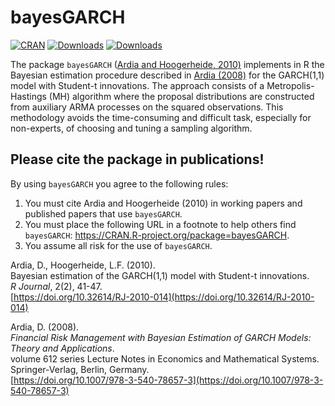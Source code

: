 # bayesGARCH
[![CRAN](http://www.r-pkg.org/badges/version/bayesGARCH)](https://cran.r-project.org/package=bayesGARCH) 
[![Downloads](http://cranlogs.r-pkg.org/badges/bayesGARCH?color=brightgreen)](http://www.r-pkg.org/pkg/bayesGARCH)
[![Downloads](http://cranlogs.r-pkg.org/badges/grand-total/bayesGARCH?color=brightgreen)](http://www.r-pkg.org/pkg/bayesGARCH)

The package `bayesGARCH` ([Ardia and Hoogerheide, 2010)](https://journal.R-project.org/archive/2010-2/) implements in R 
the Bayesian estimation procedure described 
in [Ardia (2008)](http://dx.doi.org/10.1007/978-3-540-78657-3) for the GARCH(1,1) model with Student-t innovations.
The approach consists of a Metropolis-Hastings (MH) algorithm where the proposal distributions
are constructed from auxiliary ARMA processes on the squared observations. This methodology 
avoids the time-consuming and difficult task, especially for non-experts, of choosing and tuning 
a sampling algorithm. 

## Please cite the package in publications!

By using `bayesGARCH` you agree to the following rules: 

1) You must cite Ardia and Hoogerheide (2010) in working papers and published papers that use `bayesGARCH`.
2) You must place the following URL in a footnote to help others find `bayesGARCH`: https://CRAN.R-project.org/package=bayesGARCH. 
3) You assume all risk for the use of `bayesGARCH`.

Ardia, D., Hoogerheide, L.F. (2010).  
Bayesian estimation of the GARCH(1,1) model with Student-t innovations.  
_R Journal_, 2(2), 41-47.    
[https://doi.org/10.32614/RJ-2010-014](https://doi.org/10.32614/RJ-2010-014)    

Ardia, D. (2008).    
_Financial Risk Management with Bayesian Estimation of GARCH Models: Theory and Applications_.   
volume 612 series Lecture Notes in Economics and Mathematical Systems. Springer-Verlag, Berlin, Germany.    
[https://doi.org/10.1007/978-3-540-78657-3](https://doi.org/10.1007/978-3-540-78657-3)    
